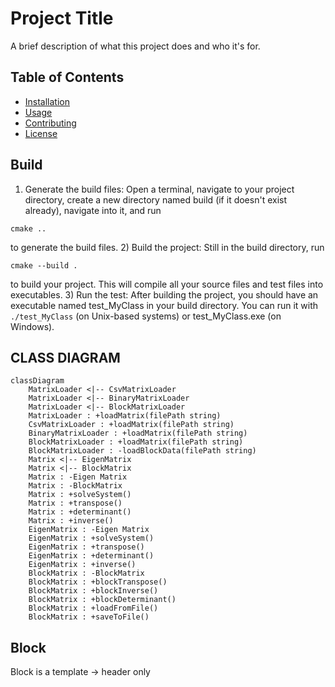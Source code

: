 # Project Title

A brief description of what this project does and who it's for.

## Table of Contents

- [Installation](#installation)
- [Usage](#usage)
- [Contributing](#contributing)
- [License](#license)

## Build

1) Generate the build files: Open a terminal, navigate to your project directory, create a new directory named build (if it doesn't exist already), navigate into it, and run 
```
cmake ..
```
to generate the build files.
2) Build the project: Still in the build directory, run

```
cmake --build .
```

to build your project. This will compile all your source files and test files into executables.
3) Run the test: After building the project, you should have an executable named test_MyClass in your build directory. You can run it with ```./test_MyClass``` (on Unix-based systems) or test_MyClass.exe (on Windows).

## CLASS DIAGRAM
``` mermaid 
classDiagram
    MatrixLoader <|-- CsvMatrixLoader
    MatrixLoader <|-- BinaryMatrixLoader
    MatrixLoader <|-- BlockMatrixLoader
    MatrixLoader : +loadMatrix(filePath string)
    CsvMatrixLoader : +loadMatrix(filePath string)
    BinaryMatrixLoader : +loadMatrix(filePath string)
    BlockMatrixLoader : +loadMatrix(filePath string)
    BlockMatrixLoader : -loadBlockData(filePath string)
    Matrix <|-- EigenMatrix
    Matrix <|-- BlockMatrix
    Matrix : -Eigen Matrix
    Matrix : -BlockMatrix
    Matrix : +solveSystem()
    Matrix : +transpose()
    Matrix : +determinant()
    Matrix : +inverse()
    EigenMatrix : -Eigen Matrix
    EigenMatrix : +solveSystem()
    EigenMatrix : +transpose()
    EigenMatrix : +determinant()
    EigenMatrix : +inverse()
    BlockMatrix : -BlockMatrix
    BlockMatrix : +blockTranspose()
    BlockMatrix : +blockInverse()
    BlockMatrix : +blockDeterminant()
    BlockMatrix : +loadFromFile()
    BlockMatrix : +saveToFile()
```

## Block

Block is a template -> header only